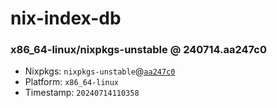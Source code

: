 # nix-index-db
### x86_64-linux/nixpkgs-unstable @ 240714.aa247c0
- Nixpkgs: `nixpkgs-unstable`@[`aa247c0`](https://github.com/NixOS/nixpkgs/commit/aa247c0c90ecf4ae7a032c54fdc21b91ca274062)
- Platform: `x86_64-linux`
- Timestamp: `20240714110358`
